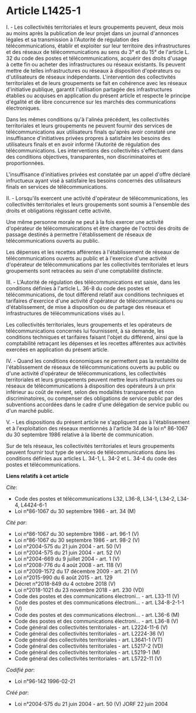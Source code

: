 # Article L1425-1

I. - Les collectivités territoriales et leurs groupements peuvent, deux mois au moins après la publication de leur projet
dans un journal d'annonces légales et sa transmission à l'Autorité de régulation des télécommunications, établir et exploiter
sur leur territoire des infrastructures et des réseaux de télécommunications au sens du 3° et du 15° de l'article L. 32 du
code des postes et télécommunications, acquérir des droits d'usage à cette fin ou acheter des infrastructures ou réseaux
existants. Ils peuvent mettre de telles infrastructures ou réseaux à disposition d'opérateurs ou d'utilisateurs de réseaux
indépendants. L'intervention des collectivités territoriales et de leurs groupements se fait en cohérence avec les réseaux
d'initiative publique, garantit l'utilisation partagée des infrastructures établies ou acquises en application du présent
article et respecte le principe d'égalité et de libre concurrence sur les marchés des communications électroniques.

Dans les mêmes conditions qu'à l'alinéa précédent, les collectivités territoriales et leurs groupements ne peuvent fournir
des services de télécommunications aux utilisateurs finals qu'après avoir constaté une insuffisance d'initiatives privées
propres à satisfaire les besoins des utilisateurs finals et en avoir informé l'Autorité de régulation des télécommunications.
Les interventions des collectivités s'effectuent dans des conditions objectives, transparentes, non discriminatoires et
proportionnées.

L'insuffisance d'initiatives privées est constatée par un appel d'offre déclaré infructueux ayant visé à satisfaire les
besoins concernés des utilisateurs finals en services de télécommunications.

II. - Lorsqu'ils exercent une activité d'opérateur de télécommunications, les collectivités territoriales et leurs
groupements sont soumis à l'ensemble des droits et obligations régissant cette activité.

Une même personne morale ne peut à la fois exercer une activité d'opérateur de télécommunications et être chargée de l'octroi
des droits de passage destinés à permettre l'établissement de réseaux de télécommunications ouverts au public.

Les dépenses et les recettes afférentes à l'établissement de réseaux de télécommunications ouverts au public et à l'exercice
d'une activité d'opérateur de télécommunications par les collectivités territoriales et leurs groupements sont retracées au
sein d'une comptabilité distincte.

III. - L'Autorité de régulation des télécommunications est saisie, dans les conditions définies à l'article L. 36-8 du code
des postes et télécommunications, de tout différend relatif aux conditions techniques et tarifaires d'exercice d'une activité
d'opérateur de télécommunications ou d'établissement, de mise à disposition ou de partage des réseaux et infrastructures de
télécommunications visés au I.

Les collectivités territoriales, leurs groupements et les opérateurs de télécommunications concernés lui fournissent, à sa
demande, les conditions techniques et tarifaires faisant l'objet du différend, ainsi que la comptabilité retraçant les
dépenses et les recettes afférentes aux activités exercées en application du présent article.

IV. - Quand les conditions économiques ne permettent pas la rentabilité de l'établissement de réseaux de télécommunications
ouverts au public ou d'une activité d'opérateur de télécommunications, les collectivités territoriales et leurs groupements
peuvent mettre leurs infrastructures ou réseaux de télécommunications à disposition des opérateurs à un prix inférieur au
coût de revient, selon des modalités transparentes et non discriminatoires, ou compenser des obligations de service public
par des subventions accordées dans le cadre d'une délégation de service public ou d'un marché public.

V. - Les dispositions du présent article ne s'appliquent pas à l'établissement et à l'exploitation des réseaux mentionnés à
l'article 34 de la loi n° 86-1067 du 30 septembre 1986 relative à la liberté de communication.

Sur de tels réseaux, les collectivités territoriales et leurs groupements peuvent fournir tout type de services de
télécommunications dans les conditions définies aux articles L. 34-1, L. 34-2 et L. 34-4 du code des postes et
télécommunications.

**Liens relatifs à cet article**

_Cite_:

  - Code des postes et télécommunications L32, L36-8, L34-1, L34-2, L34-4, L4424-6-1
  - Loi n°86-1067 du 30 septembre 1986 - art. 34 (M)

_Cité par_:

  - Loi n°86-1067 du 30 septembre 1986 - art. 96-1 (V)
  - Loi n°86-1067 du 30 septembre 1986 - art. 98-2 (V)
  - Loi n°2004-575 du 21 juin 2004 - art. 50 (V)
  - Loi n°2004-575 du 21 juin 2004 - art. 52 (V)
  - Loi n°2004-669 du 9 juillet 2004 - art. 1 (V)
  - Loi n°2008-776 du 4 août 2008 - art. 118 (V)
  - Loi n°2009-1572 du 17 décembre 2009 - art. 21 (V)
  - Loi n°2015-990 du 6 août 2015 - art. 129
  - Décret n°2018-849 du 4 octobre 2018 (V)
  - Loi n°2018-1021 du 23 novembre 2018 - art. 230 (VD)
  - Code des postes et des communications électroni... - art. L33-11 (V)
  - Code des postes et des communications électroni... - art. L34-8-2-1-1 (V)
  - Code des postes et des communications électroni... - art. L36-6 (M)
  - Code des postes et des communications électroni... - art. L36-8 (V)
  - Code général des collectivités territoriales - art. L2224-11-6 (V)
  - Code général des collectivités territoriales - art. L2224-36 (V)
  - Code général des collectivités territoriales - art. L3641-1 (VT)
  - Code général des collectivités territoriales - art. L5217-2 (VD)
  - Code général des collectivités territoriales - art. L5219-1 (M)
  - Code général des collectivités territoriales - art. L5722-11 (V)

_Codifié par_:

  - Loi n°96-142 1996-02-21

_Créé par_:

  - Loi n°2004-575 du 21 juin 2004 - art. 50 (V) JORF 22 juin 2004
